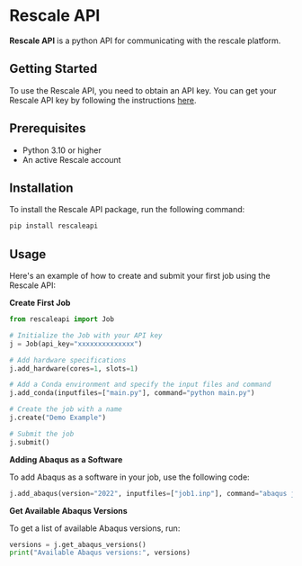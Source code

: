 # Rescale API

**Rescale API** is a python API for communicating with the rescale platform.

## Getting Started

To use the Rescale API, you need to obtain an API key. You can get your Rescale API key by following the instructions [here](https://rescale.com/documentation/main-2/rescale-advanced-features/rest-api/).

## Prerequisites

- Python 3.10 or higher
- An active Rescale account


## Installation

To install the Rescale API package, run the following command:

```bash
pip install rescaleapi
```


## Usage

Here's an example of how to create and submit your first job using the Rescale API:


**Create First Job**

```python
from rescaleapi import Job

# Initialize the Job with your API key
j = Job(api_key="xxxxxxxxxxxxxx")

# Add hardware specifications
j.add_hardware(cores=1, slots=1)

# Add a Conda environment and specify the input files and command
j.add_conda(inputfiles=["main.py"], command="python main.py")

# Create the job with a name
j.create("Demo Example")

# Submit the job
j.submit()
```


**Adding Abaqus as a Software**

To add Abaqus as a software in your job, use the following code:

```python
j.add_abaqus(version="2022", inputfiles=["job1.inp"], command="abaqus j=job1.inp interactive")
```

**Get Available Abaqus Versions**

To get a list of available Abaqus versions, run:

```python
versions = j.get_abaqus_versions()
print("Available Abaqus versions:", versions)
```

